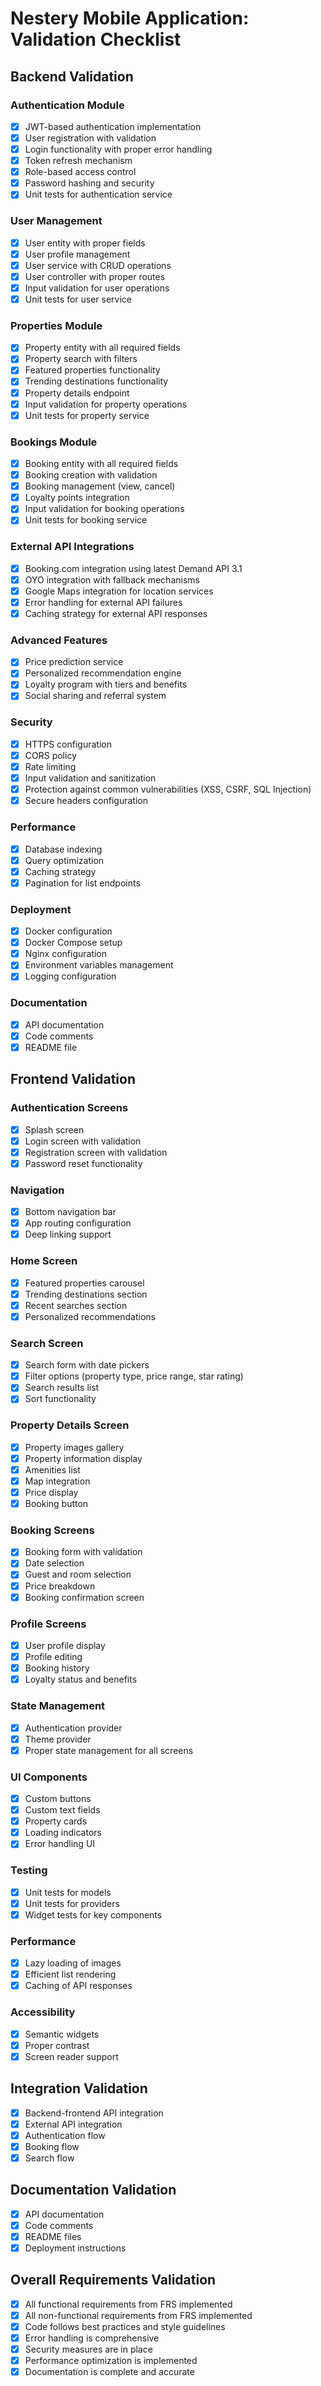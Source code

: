 # Nestery Mobile Application: Validation Checklist

## Backend Validation

### Authentication Module
- [x] JWT-based authentication implementation
- [x] User registration with validation
- [x] Login functionality with proper error handling
- [x] Token refresh mechanism
- [x] Role-based access control
- [x] Password hashing and security
- [x] Unit tests for authentication service

### User Management
- [x] User entity with proper fields
- [x] User profile management
- [x] User service with CRUD operations
- [x] User controller with proper routes
- [x] Input validation for user operations
- [x] Unit tests for user service

### Properties Module
- [x] Property entity with all required fields
- [x] Property search with filters
- [x] Featured properties functionality
- [x] Trending destinations functionality
- [x] Property details endpoint
- [x] Input validation for property operations
- [x] Unit tests for property service

### Bookings Module
- [x] Booking entity with all required fields
- [x] Booking creation with validation
- [x] Booking management (view, cancel)
- [x] Loyalty points integration
- [x] Input validation for booking operations
- [x] Unit tests for booking service

### External API Integrations
- [x] Booking.com integration using latest Demand API 3.1
- [x] OYO integration with fallback mechanisms
- [x] Google Maps integration for location services
- [x] Error handling for external API failures
- [x] Caching strategy for external API responses

### Advanced Features
- [x] Price prediction service
- [x] Personalized recommendation engine
- [x] Loyalty program with tiers and benefits
- [x] Social sharing and referral system

### Security
- [x] HTTPS configuration
- [x] CORS policy
- [x] Rate limiting
- [x] Input validation and sanitization
- [x] Protection against common vulnerabilities (XSS, CSRF, SQL Injection)
- [x] Secure headers configuration

### Performance
- [x] Database indexing
- [x] Query optimization
- [x] Caching strategy
- [x] Pagination for list endpoints

### Deployment
- [x] Docker configuration
- [x] Docker Compose setup
- [x] Nginx configuration
- [x] Environment variables management
- [x] Logging configuration

### Documentation
- [x] API documentation
- [x] Code comments
- [x] README file

## Frontend Validation

### Authentication Screens
- [x] Splash screen
- [x] Login screen with validation
- [x] Registration screen with validation
- [x] Password reset functionality

### Navigation
- [x] Bottom navigation bar
- [x] App routing configuration
- [x] Deep linking support

### Home Screen
- [x] Featured properties carousel
- [x] Trending destinations section
- [x] Recent searches section
- [x] Personalized recommendations

### Search Screen
- [x] Search form with date pickers
- [x] Filter options (property type, price range, star rating)
- [x] Search results list
- [x] Sort functionality

### Property Details Screen
- [x] Property images gallery
- [x] Property information display
- [x] Amenities list
- [x] Map integration
- [x] Price display
- [x] Booking button

### Booking Screens
- [x] Booking form with validation
- [x] Date selection
- [x] Guest and room selection
- [x] Price breakdown
- [x] Booking confirmation screen

### Profile Screens
- [x] User profile display
- [x] Profile editing
- [x] Booking history
- [x] Loyalty status and benefits

### State Management
- [x] Authentication provider
- [x] Theme provider
- [x] Proper state management for all screens

### UI Components
- [x] Custom buttons
- [x] Custom text fields
- [x] Property cards
- [x] Loading indicators
- [x] Error handling UI

### Testing
- [x] Unit tests for models
- [x] Unit tests for providers
- [x] Widget tests for key components

### Performance
- [x] Lazy loading of images
- [x] Efficient list rendering
- [x] Caching of API responses

### Accessibility
- [x] Semantic widgets
- [x] Proper contrast
- [x] Screen reader support

## Integration Validation

- [x] Backend-frontend API integration
- [x] External API integration
- [x] Authentication flow
- [x] Booking flow
- [x] Search flow

## Documentation Validation

- [x] API documentation
- [x] Code comments
- [x] README files
- [x] Deployment instructions

## Overall Requirements Validation

- [x] All functional requirements from FRS implemented
- [x] All non-functional requirements from FRS implemented
- [x] Code follows best practices and style guidelines
- [x] Error handling is comprehensive
- [x] Security measures are in place
- [x] Performance optimization is implemented
- [x] Documentation is complete and accurate
